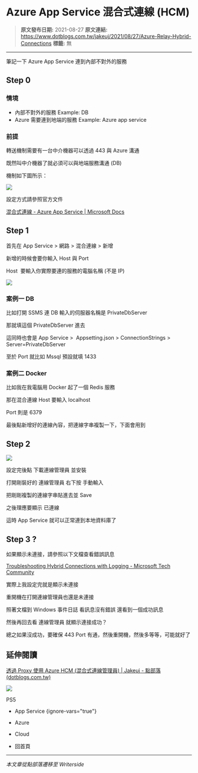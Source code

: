 # Azure App Service 混合式連線 (HCM)

> **原文發布日期:** 2021-08-27
> **原文連結:** https://www.dotblogs.com.tw/jakeuj/2021/08/27/Azure-Relay-Hybrid-Connections
> **標籤:** 無

---

筆記一下 Azure App Service 連到內部不對外的服務

## Step 0

### 情境

* 內部不對外的服務
  Example: DB
* Azure 需要連到地端的服務
  Example: Azure app service

### 前提

轉送機制需要有一台中介機器可以透過 443 與 Azure 溝通

既然叫中介機器了就必須可以與地端服務溝通 (DB)

機制如下圖所示：

![](https://dotblogsfile.blob.core.windows.net/user/御星幻/57dca308-324e-4337-a79c-eb25e852c095/1630054072.png)

設定方式請參照官方文件

[混合式連線 - Azure App Service | Microsoft Docs](https://docs.microsoft.com/zh-tw/azure/app-service/app-service-hybrid-connections)

## Step 1

首先在 App Service > 網路 > 混合連線 > 新增

新增的時候會要你輸入 Host 與 Port

Host  要輸入你實際要連的服務的電腦名稱 (不是 IP)

![](https://dotblogsfile.blob.core.windows.net/user/御星幻/57dca308-324e-4337-a79c-eb25e852c095/1630055533.png)

### 案例一 DB

比如打開 SSMS 連 DB 輸入的伺服器名稱是 PrivateDbServer

那就填這個 PrivateDbServer 進去

這同時也會是 App Service >  Appsetting.json > ConnectionStrings > Server=PrivateDbServer

至於 Port 就比如 Mssql 預設就填 1433

### 案例二 Docker

比如我在我電腦用 Docker 起了一個 Redis 服務

那在混合連線 Host 要輸入 localhost

Port 則是 6379

最後點新增好的連線內容，把連線字串複製一下，下面會用到

## Step 2

![](https://dotblogsfile.blob.core.windows.net/user/御星幻/57dca308-324e-4337-a79c-eb25e852c095/1630055546.png)

設定完後點 下載連線管理員 並安裝

打開剛裝好的 連線管理員 右下按 手動輸入

把剛剛複製的連線字串貼進去並 Save

之後理應要顯示 已連線

這時 App Service 就可以正常連到本地資料庫了

## Step 3 ?

如果顯示未連接，請參照以下文檔查看錯誤訊息

[Troubleshooting Hybrid Connections with Logging - Microsoft Tech Community](https://techcommunity.microsoft.com/t5/apps-on-azure/troubleshooting-hybrid-connections-with-logging/ba-p/392384)

實際上我設定完就是顯示未連接

重開機在打開連線管理員也還是未連接

照著文檔到 Windows 事件日誌 看訊息沒有錯誤 還看到一個成功訊息

然後再回去看 連線管理員 就顯示連接成功？

總之如果沒成功，要確保 443 Port 有通，然後重開機，然後多等等，可能就好了

## 延伸閱讀

[透過 Proxy 使用 Azure HCM (混合式連線管理員) | Jakeuj - 點部落 (dotblogs.com.tw)](https://www.dotblogs.com.tw/jakeuj/2022/03/14/Proxy-Azure-Relay-Hybrid-Connections)

![](https://card.psnprofiles.com/1/jakeuj.png)

PS5

* App Service
{ignore-vars="true"}
* Azure
* Cloud

* 回首頁

---

*本文章從點部落遷移至 Writerside*
